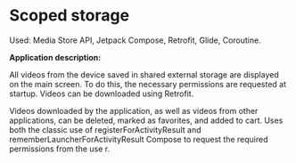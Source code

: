 # Scoped storage

Used: Media Store API, Jetpack Compose, Retrofit, Glide, Coroutine.

**Application description:**

All videos from the device saved in shared external storage are displayed on the main screen.
To do this, the necessary permissions are requested at startup.
Videos can be downloaded using Retrofit.

Videos downloaded by the application, as well as videos from other applications, can be deleted,
marked as favorites, and added to cart. Uses both the classic use of registerForActivityResult
and rememberLauncherForActivityResult Compose to request the required permissions from the use      r.
